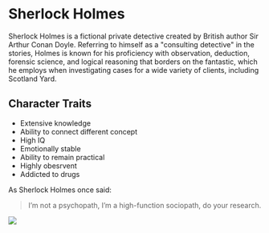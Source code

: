 # Sherlock Holmes
Sherlock Holmes is a fictional private detective created by British author Sir Arthur Conan Doyle. Referring to himself as a "consulting detective" in the stories, Holmes is known for his proficiency with observation, deduction, forensic science, and logical reasoning that borders on the fantastic, which he employs when investigating cases for a wide variety of clients, including Scotland Yard.
## Character Traits
* Extensive knowledge
* Ability to connect different concept
* High IQ
* Emotionally stable
* Ability to remain practical
* Highly obesrvent
* Addicted to drugs 

As Sherlock Holmes once said:

> I’m not a psychopath, I’m a high-function 
> sociopath, do your research.

<!DOCTYPE html>
<html>
   <body>
        <img src="https://anakarenina.com/wp-content/uploads/2019/08/cumberbatch-holmesjpg.jpeg">
    </body>
</html>
